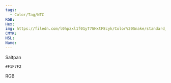 ```yaml
---
tags:
  - Color/Tag/NTC
RGB:
Hex:
img: https://filedn.com/l0hpzxl1f01yT7GHxtF8cyk/Color%20Snake/standard_csv_to_svg/F1F7F2.svg
CMYK:
HSL:
Name:
---
```

Saltpan
```palette
#F1F7F2
```
RGB
